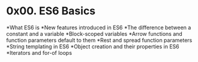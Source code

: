 # 0x00. ES6 Basics

*What ES6 is
*New features introduced in ES6
*The difference between a constant and a variable
*Block-scoped variables
*Arrow functions and function parameters default to them
*Rest and spread function parameters
*String templating in ES6
*Object creation and their properties in ES6
*Iterators and for-of loops
